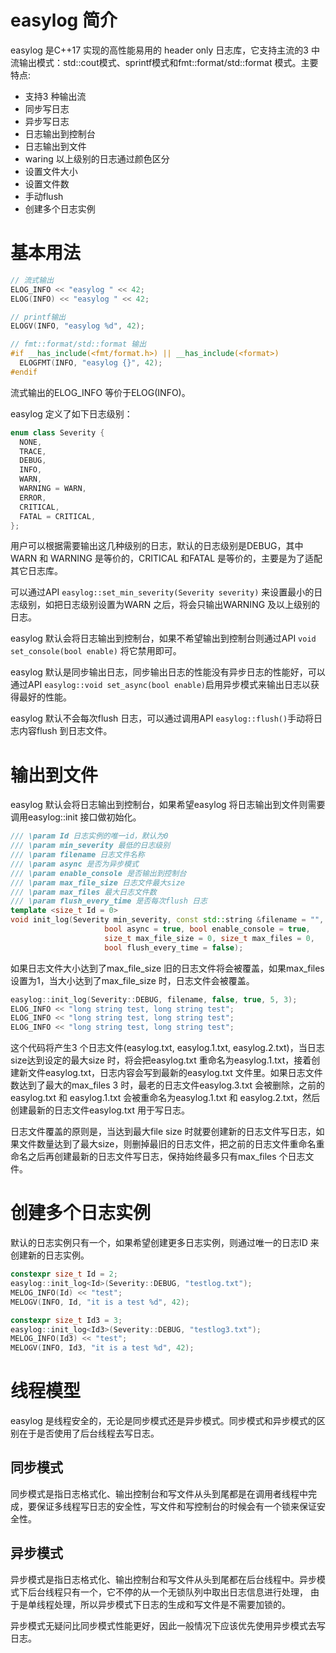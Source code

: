 # easylog 简介

easylog 是C++17 实现的高性能易用的 header only 日志库，它支持主流的3 中流输出模式：std::cout模式、sprintf模式和fmt::format/std::format 模式。主要特点:

- 支持3 种输出流
- 同步写日志
- 异步写日志
- 日志输出到控制台
- 日志输出到文件
- waring 以上级别的日志通过颜色区分
- 设置文件大小
- 设置文件数
- 手动flush
- 创建多个日志实例

# 基本用法

```c++
// 流式输出
ELOG_INFO << "easylog " << 42;
ELOG(INFO) << "easylog " << 42;

// printf输出
ELOGV(INFO, "easylog %d", 42);

// fmt::format/std::format 输出
#if __has_include(<fmt/format.h>) || __has_include(<format>)
  ELOGFMT(INFO, "easylog {}", 42);
#endif
```

流式输出的ELOG_INFO 等价于ELOG(INFO)。 

easylog 定义了如下日志级别：
```c++
enum class Severity {
  NONE,
  TRACE,
  DEBUG,
  INFO,
  WARN,
  WARNING = WARN,
  ERROR,
  CRITICAL,
  FATAL = CRITICAL,
};
```
用户可以根据需要输出这几种级别的日志，默认的日志级别是DEBUG，其中WARN 和 WARNING 是等价的，CRITICAL 和FATAL 是等价的，主要是为了适配其它日志库。

可以通过API ```easylog::set_min_severity(Severity severity)``` 来设置最小的日志级别，如把日志级别设置为WARN 之后，将会只输出WARNING 及以上级别的日志。

easylog 默认会将日志输出到控制台，如果不希望输出到控制台则通过API ```void set_console(bool enable)``` 将它禁用即可。

easylog 默认是同步输出日志，同步输出日志的性能没有异步日志的性能好，可以通过API ```easylog::void set_async(bool enable)```启用异步模式来输出日志以获得最好的性能。

easylog 默认不会每次flush 日志，可以通过调用API ```easylog::flush()```手动将日志内容flush 到日志文件。

# 输出到文件
easylog 默认会将日志输出到控制台，如果希望easylog 将日志输出到文件则需要调用easylog::init 接口做初始化。

```c++
/// \param Id 日志实例的唯一id，默认为0
/// \param min_severity 最低的日志级别
/// \param filename 日志文件名称
/// \param async 是否为异步模式
/// \param enable_console 是否输出到控制台
/// \param max_file_size 日志文件最大size
/// \param max_files 最大日志文件数
/// \param flush_every_time 是否每次flush 日志
template <size_t Id = 0>
void init_log(Severity min_severity, const std::string &filename = "",
                     bool async = true, bool enable_console = true,
                     size_t max_file_size = 0, size_t max_files = 0,
                     bool flush_every_time = false);
```

如果日志文件大小达到了max_file_size 旧的日志文件将会被覆盖，如果max_files 设置为1，当大小达到了max_file_size 时，日志文件会被覆盖。

```c++
easylog::init_log(Severity::DEBUG, filename, false, true, 5, 3);
ELOG_INFO << "long string test, long string test";
ELOG_INFO << "long string test, long string test";
ELOG_INFO << "long string test, long string test";
```
这个代码将产生3 个日志文件(easylog.txt, easylog.1.txt, easylog.2.txt)，当日志size达到设定的最大size 时，将会把easylog.txt 重命名为easylog.1.txt，接着创建新文件easylog.txt，日志内容会写到最新的easylog.txt 文件里。如果日志文件数达到了最大的max_files 3 时，最老的日志文件easylog.3.txt 会被删除，之前的easylog.txt 和 easylog.1.txt 会被重命名为easylog.1.txt 和 easylog.2.txt，然后创建最新的日志文件easylog.txt 用于写日志。

日志文件覆盖的原则是，当达到最大file size 时就要创建新的日志文件写日志，如果文件数量达到了最大size，则删掉最旧的日志文件，把之前的日志文件重命名重命名之后再创建最新的日志文件写日志，保持始终最多只有max_files 个日志文件。

# 创建多个日志实例

默认的日志实例只有一个，如果希望创建更多日志实例，则通过唯一的日志ID 来创建新的日志实例。

```c++
constexpr size_t Id = 2;
easylog::init_log<Id>(Severity::DEBUG, "testlog.txt");
MELOG_INFO(Id) << "test";
MELOGV(INFO, Id, "it is a test %d", 42);

constexpr size_t Id3 = 3;
easylog::init_log<Id3>(Severity::DEBUG, "testlog3.txt");
MELOG_INFO(Id3) << "test";
MELOGV(INFO, Id3, "it is a test %d", 42);
```

# 线程模型
easylog 是线程安全的，无论是同步模式还是异步模式。同步模式和异步模式的区别在于是否使用了后台线程去写日志。

## 同步模式
同步模式是指日志格式化、输出控制台和写文件从头到尾都是在调用者线程中完成，要保证多线程写日志的安全性，写文件和写控制台的时候会有一个锁来保证安全性。

## 异步模式
异步模式是指日志格式化、输出控制台和写文件从头到尾都在后台线程中。异步模式下后台线程只有一个，它不停的从一个无锁队列中取出日志信息进行处理，
由于是单线程处理，所以异步模式下日志的生成和写文件是不需要加锁的。

异步模式无疑问比同步模式性能更好，因此一般情况下应该优先使用异步模式去写日志。
